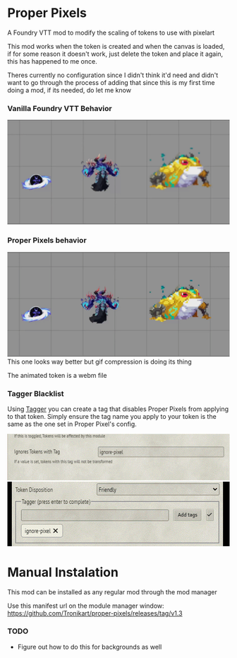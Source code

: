 # Proper Pixels
A Foundry VTT mod to modify the scaling of tokens to use with pixelart

This mod works when the token is created and when the canvas is loaded, if for some reason it doesn't work, just delete the token and place it again, this has happened to me once.

Theres currently no configuration since I didn't think it'd need and didn't want to go through the process of adding that since this is my first time doing a mod, if its needed, do let me know


### Vanilla Foundry VTT Behavior
![Vanilla Behavior](/readme-media/Vanilla.gif)

### Proper Pixels behavior
![Proper Pixels Behavior](/readme-media/ProperPixels.gif)
This one looks way better but gif compression is doing its thing

The animated token is a webm file

### Tagger Blacklist
Using [Tagger](https://github.com/fantasycalendar/FoundryVTT-Tagger) you can create a tag that disables Proper Pixels from applying to that token. Simply ensure the tag name you apply to your token is the same as the one set in Proper Pixel's config.


![Example Blacklist Tag Settings 1](/readme-media/blacklist_1.gif)
![xample Blacklist Tag Settings 2](/readme-media/blacklist_2.gif)


# Manual Instalation

This mod can be installed as any regular mod through the mod manager

Use this manifest url on the module manager window: https://github.com/Tronikart/proper-pixels/releases/tag/v1.3

### TODO

* Figure out how to do this for backgrounds as well
